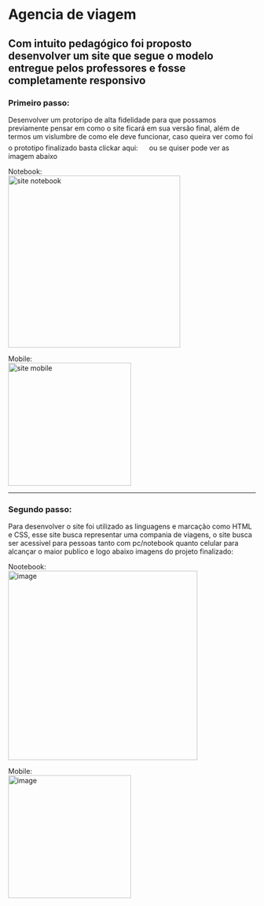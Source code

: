 # Agencia de viagem

## Com intuito pedagógico foi proposto desenvolver um site que segue o modelo entregue pelos professores e fosse completamente responsivo

### Primeiro passo:
Desenvolver um protoripo de alta fidelidade para que possamos previamente pensar em como o site ficará em sua versão final, além de termos um vislumbre de como ele deve funcionar, caso queira ver como foi o prototipo finalizado basta clickar aqui: <a href="https://www.figma.com/design/oR7CiGpPHGyw26FExvsW9k/Untitled?node-id=0-1&p=f&t=Ja3vZkPlSkkbDAmR-0"><img src="https://upload.wikimedia.org/wikipedia/commons/thumb/3/33/Figma-logo.svg/1200px-Figma-logo.svg.png" height="20" width="15"><a/> ou se quiser pode ver as imagem abaixo

Notebook:<br>
<img width="350" alt="site notebook" src="https://github.com/user-attachments/assets/42ab1751-31c6-418c-a335-23861ba789db" />

Mobile:<br>
<img width="250" alt="site mobile" src="https://github.com/user-attachments/assets/5bfc145a-3c6b-4448-8402-b16286f8f9b3" />
<hr>

### Segundo passo:
Para desenvolver o site foi utilizado as linguagens e marcação como HTML e CSS, esse site busca representar uma compania de viagens, o site busca ser acessivel para pessoas tanto com pc/notebook quanto celular para alcançar o maior publico e logo abaixo imagens do projeto finalizado:

Nootebook:<br>
<img width="385" alt="image" src="https://github.com/user-attachments/assets/f8c22c78-b2cb-484d-99a5-4698c99a5741" />

Mobile:<br>
<img width="250" alt="image" src="https://github.com/user-attachments/assets/c8b3699f-b8ca-4b43-90e4-1275dff06e71" />




